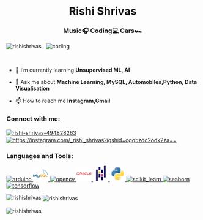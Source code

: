 <h1 align="center"> Rishi Shrivas</h1>
<h3 align="center">Music🎧  Coding💻  Cars🏎</h3>
<img align="right" alt="coding" width="400" src="https://i.pinimg.com/originals/38/30/4d/38304daec650bb74c40c71d65237b734.gif">

<p align="left"> <img src="https://komarev.com/ghpvc/?username=rishishrivas&label=Profile%20views&color=0e75b6&style=flat" alt="rishishrivas" /> </p>

<p align="left"> <a href="https://twitter.com/" target="blank"><img src="https://img.shields.io/twitter/follow/?logo=twitter&style=for-the-badge" alt="" /></a> </p>

- 🌱 I’m currently learning **Unsupervised ML, AI**

- 💬 Ask me about **Machine Learning, MySQL, Automobiles,Python, Data Visualisation**

- 📫 How to reach me **Instagram,Gmail**

<h3 align="left">Connect with me:</h3>
<p align="left">
<a href="https://linkedin.com/in/rishi-shrivas-494828263" target="blank"><img align="center" src="https://raw.githubusercontent.com/rahuldkjain/github-profile-readme-generator/master/src/images/icons/Social/linked-in-alt.svg" alt="rishi-shrivas-494828263" height="30" width="40" /></a>
<a href="https://instagram.com/https://instagram.com/_rishi_shrivas?igshid=ogq5zdc2odk2za==" target="blank"><img align="center" src="https://raw.githubusercontent.com/rahuldkjain/github-profile-readme-generator/master/src/images/icons/Social/instagram.svg" alt="https://instagram.com/_rishi_shrivas?igshid=ogq5zdc2odk2za==" height="30" width="40" /></a>
</p>

<h3 align="left">Languages and Tools:</h3>
<p align="left"> <a href="https://www.arduino.cc/" target="_blank" rel="noreferrer"> <img src="https://cdn.worldvectorlogo.com/logos/arduino-1.svg" alt="arduino" width="40" height="40"/> </a> <a href="https://www.mysql.com/" target="_blank" rel="noreferrer"> <img src="https://raw.githubusercontent.com/devicons/devicon/master/icons/mysql/mysql-original-wordmark.svg" alt="mysql" width="40" height="40"/> </a> <a href="https://opencv.org/" target="_blank" rel="noreferrer"> <img src="https://www.vectorlogo.zone/logos/opencv/opencv-icon.svg" alt="opencv" width="40" height="40"/> </a> <a href="https://www.oracle.com/" target="_blank" rel="noreferrer"> <img src="https://raw.githubusercontent.com/devicons/devicon/master/icons/oracle/oracle-original.svg" alt="oracle" width="40" height="40"/> </a> <a href="https://pandas.pydata.org/" target="_blank" rel="noreferrer"> <img src="https://raw.githubusercontent.com/devicons/devicon/2ae2a900d2f041da66e950e4d48052658d850630/icons/pandas/pandas-original.svg" alt="pandas" width="40" height="40"/> </a> <a href="https://www.python.org" target="_blank" rel="noreferrer"> <img src="https://raw.githubusercontent.com/devicons/devicon/master/icons/python/python-original.svg" alt="python" width="40" height="40"/> </a> <a href="https://scikit-learn.org/" target="_blank" rel="noreferrer"> <img src="https://upload.wikimedia.org/wikipedia/commons/0/05/Scikit_learn_logo_small.svg" alt="scikit_learn" width="40" height="40"/> </a> <a href="https://seaborn.pydata.org/" target="_blank" rel="noreferrer"> <img src="https://seaborn.pydata.org/_images/logo-mark-lightbg.svg" alt="seaborn" width="40" height="40"/> </a> <a href="https://www.tensorflow.org" target="_blank" rel="noreferrer"> <img src="https://www.vectorlogo.zone/logos/tensorflow/tensorflow-icon.svg" alt="tensorflow" width="40" height="40"/> </a> </p>

<p><img align="left" src="https://github-readme-stats.vercel.app/api/top-langs?username=rishishrivas&show_icons=true&locale=en&layout=compact" alt="rishishrivas" /></p>

<p>&nbsp;<img align="center" src="https://github-readme-stats.vercel.app/api?username=rishishrivas&show_icons=true&locale=en" alt="rishishrivas" /></p>

<p><img align="center" src="https://github-readme-streak-stats.herokuapp.com/?user=rishishrivas&" alt="rishishrivas" /></p>

